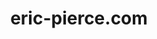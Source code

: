 ---
title: 'eric-pierce.com'
url: 'https://eric-pierce.com'
tags: ['data science', 'projects', 'travel', 'machine learning', 'computer vision','artificial intelligence']
updatesFeed: 'https://eric-pierce.com/index.xml'
nsfw: false
rss: true
---